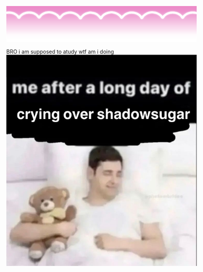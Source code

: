  ![Image Alt](https://github.com/shadow-sugar/shadow-sugar/blob/309f59000b10984fc049c33877d5cd4fffdcf537/bk04z2.png)

BRO i am supposed to atudy wtf am i doing![Image Alt](https://github.com/shadow-sugar/shadow-sugar/blob/cb49854ac875068254e0c13c01b1f447331c3ea2/shadowsugar_.jpeg)
